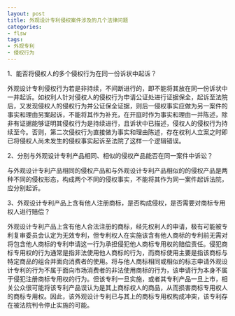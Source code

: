 ```yaml
---
layout: post 
title: 外观设计专利侵权案件涉及的几个法律问题
categories:
- flsw  
tags:
- 外观专利
- 侵权行为
---
```


1、能否将侵权人的多个侵权行为在同一份诉状中起诉？

外观设计专利侵权行为若是非持续，不间断进行的，即不能将其放在同一份诉状中一并起诉。如权利人针对侵权人的侵权行为申请公证处进行证据保全，起诉至法院后，又发现侵权人的侵权行为并公证保全证据，则后一侵权事实应做为另一案件的事实和理由另案起诉，不能将其作为补充，在开庭时作为事实和理由一并陈述，除非有证据能够证明其侵权行为是持续进行，且诉状中已描述，侵权人的侵权行为持续至今。否则，第二次侵权行为直接做为事实和理由陈述，存在权利人立案之时即已将侵权人尚未发生的侵权事实起诉至法院了这样一个逻辑错误。

2、分别与外观设计专利产品相同、相似的侵权产品能否在同一案件中诉讼？

与外观设计专利产品相同的侵权产品和与外观设计专利产品相似的的侵权产品是两种不同的侵权形态，构成两个不同的侵权事实，不能将其作为同一案件起诉法院，应分别起诉。

3、外观设计专利产品上含有他人注册商标，是否构成侵权，是否需要对商标专用权人进行赔偿？

外观设计专利产品上含有他人合法注册的商标，经先权利人的申请，极有可能被专利复审委员会认定为无效专利，但专利权人在实施该含有他人商标的专利前无需对将包含他人商标的专利申请这一行为承担侵犯他人商标专用权的赔偿责任。侵犯商标专用权的行为通常是指非法使用他人商标的行为，而商标使用主要是指该商标与特定商品的组合并面向消费者的使用。将与他人商标相同或相似的标志申请外观设计专利的行为不属于面向市场消费者的非法使用商标的行为，该申请行为本身不属于侵犯注册商标专用权的行为。但该专利一旦实施，或者其专利产品一旦上市，相关公众很可能将该专利产品误认为是其上商标权人的商品，从而损害商标专用权人的商标专用权。因此，该外观设计专利已与其上的商标专用权构成冲突，该专利存在被法院判令停止实施的可能。
